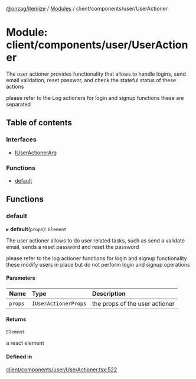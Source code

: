 [@onzag/itemize](../README.md) / [Modules](../modules.md) / client/components/user/UserActioner

# Module: client/components/user/UserActioner

The user actioner provides functionality that allows to handle logins,
send email validation, reset passwor, and check the stateful status
of these actions

please refer to the Log actioners for login and signup functions
these are separated

## Table of contents

### Interfaces

- [IUserActionerArg](../interfaces/client_components_user_UserActioner.IUserActionerArg.md)

### Functions

- [default](client_components_user_UserActioner.md#default)

## Functions

### default

▸ **default**(`props`): `Element`

The user actioner allows to do user related tasks, such as
send a validate email, sends a reset password and reset the password

please refer to the log actioner functions for login and signup functionality
these modify users in place but do not perform login and signup operations

#### Parameters

| Name | Type | Description |
| :------ | :------ | :------ |
| `props` | `IUserActionerProps` | the props of the user actioner |

#### Returns

`Element`

a react element

#### Defined in

[client/components/user/UserActioner.tsx:522](https://github.com/onzag/itemize/blob/59702dd5/client/components/user/UserActioner.tsx#L522)
